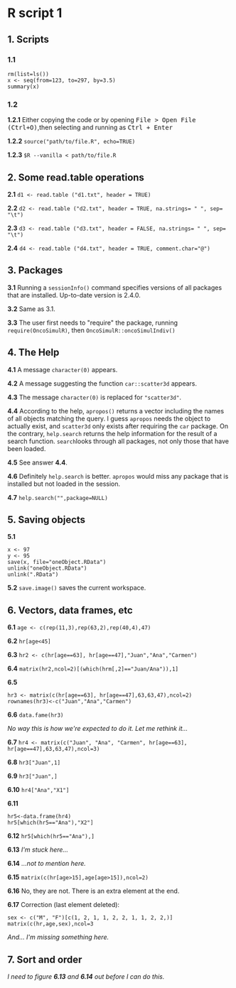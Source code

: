 # R script 1
## 1. Scripts
### 1.1
```
rm(list=ls())
x <- seq(from=123, to=297, by=3.5)
summary(x)
```
### 1.2
**1.2.1** Either copying the code or by opening <kbd>File > Open File (Ctrl+O)</kbd>,then selecting and running as <kbd>Ctrl + Enter</kbd><p>
**1.2.2** ```source("path/to/file.R", echo=TRUE)``` <p>
**1.2.3** ```$R --vanilla < path/to/file.R``` <p>
## 2. Some read.table operations
**2.1** ```d1 <- read.table ("d1.txt", header = TRUE)``` <p>
**2.2** ```d2 <- read.table ("d2.txt", header = TRUE, na.strings= " ", sep= "\t")``` <p>
**2.3** ```d3 <- read.table ("d3.txt", header = FALSE, na.strings= " ", sep= "\t") ``` <p>
**2.4** ```d4 <- read.table ("d4.txt", header = TRUE, comment.char="@") ``` <p>
## 3. Packages
**3.1** Running a ```sessionInfo()``` command specifies versions of all packages that are installed. Up-to-date version is 2.4.0.<p>
**3.2** Same as 3.1. <p>
**3.3** The user first needs to "require" the package, running ```require(OncoSimulR)```, then ```OncoSimulR::oncoSimulIndiv()```
## 4. The Help
**4.1** A message ```character(0)``` appears. <p>
**4.2** A message suggesting the function ```car::scatter3d``` appears. <p>
**4.3** The message ```character(0)``` is replaced for ```"scatter3d"```. <p>
**4.4** According to the help, ``apropos()`` returns a vector including the names of all objects matching the query. I guess ``apropos`` needs the object to actually exist, and ``scatter3d`` only exists after requiring the ``car`` package. On the contrary, ``help.search`` returns the help information for the result of a search function. ``search``looks through all packages, not only those that have been loaded. <p>
**4.5** See answer **4.4**. <p>
**4.6** Definitely ``help.search`` is better. ``apropos`` would miss any package that is installed but not loaded in the session. <p>
**4.7** ``help.search("",package=NULL)``<p>
## 5. Saving objects
**5.1** 
```
x <- 97
y <- 95
save(x, file="oneObject.RData")
unlink("oneObject.RData")
unlink(".RData")
```
**5.2** ``save.image()`` saves the current workspace.<p>

## 6. Vectors, data frames, etc
**6.1** ``age <- c(rep(11,3),rep(63,2),rep(40,4),47)``<p>
**6.2** ``hr[age<45]`` <p>
**6.3** ``hr2 <- c(hr[age==63], hr[age==47],"Juan","Ana","Carmen")`` <p>
**6.4** ``matrix(hr2,ncol=2)[(which(hrm[,2]=="Juan/Ana")),1]`` <p>
**6.5** 
```
hr3 <- matrix(c(hr[age==63], hr[age==47],63,63,47),ncol=2)
rownames(hr3)<-c("Juan","Ana","Carmen")
``` 
**6.6**  ``data.fame(hr3)`` <p>
*No way this is how we're expected to do it. Let me rethink it…* <p>
**6.7** ``hr4 <- matrix(c("Juan", "Ana", "Carmen", hr[age==63], hr[age==47],63,63,47),ncol=3)`` <p>
**6.8** ``hr3["Juan",1]``<p>
**6.9** ``hr3["Juan",]``<p>
**6.10** ``hr4["Ana","X1"]``<p>
**6.11** 
```
hr5<-data.frame(hr4)
hr5[which(hr5=="Ana"),"X2"]
```
<!--This shows a terrible output.-->
**6.12**  ``hr5[which(hr5=="Ana"),]``<p>
**6.13** *I'm stuck here…* <p>
**6.14** *…not to mention here.* <p>
**6.15** ``matrix(c(hr[age>15],age[age>15]),ncol=2)``<p>
**6.16** No, they are not. There is an extra element at the end.<p>
**6.17** Correction (last element deleted): <p>
```
sex <- c("M", "F")[c(1, 2, 1, 1, 2, 2, 1, 1, 2, 2,)]
matrix(c(hr,age,sex),ncol=3
```

*And… I'm missing something here.*

## 7. Sort and order
*I need to figure* ***6.13*** *and* ***6.14***  *out before I can do this.*
